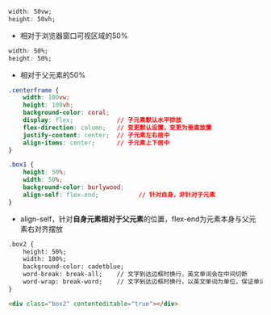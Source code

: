 
```css
width: 50vw;
height: 50vh;
```
- 相对于浏览器窗口可视区域的50%

```css
width: 50%;
height: 50%;
```
- 相对于父元素的50%

```css
.centerframe {
    width: 100vw;
    height: 100vh;
    background-color: coral;
    display: flex;            // 子元素默认水平排放
    flex-direction: column;   // 变更默认设置，变更为垂直放置
    justify-content: center;  // 子元素左右居中
    align-items: center;      // 子元素上下居中
}
```

```css
.box1 {
    height: 50%;
    width: 50%;
    background-color: burlywood;
    align-self: flex-end;           // 针对自身，非针对子元素
}
```
- align-self，针对**自身元素相对于父元素**的位置，flex-end为元素本身与父元素右对齐摆放

```html
.box2 {
    height: 50%;
    width: 100%;
    background-color: cadetblue;
    word-break: break-all;    // 文字到达边框时换行，英文单词会在中间切断
    word-wrap: break-word;    // 文字到达边框时换行，以英文单词为单位，保证单词完整，换行
}

<div class="box2" contenteditable="true"></div>
```
